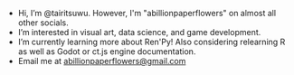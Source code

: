 - Hi, I’m @tairitsuwu. However, I'm "abillionpaperflowers" on almost all other socials.
- I’m interested in visual art, data science, and game development.
- I’m currently learning more about Ren'Py! Also considering relearning R as well as Godot or ct.js engine documentation.
- Email me at abillionpaperflowers@gmail.com

<!---
tairitsuwu/tairitsuwu is a ✨ special ✨ repository because its `README.md` (this file) appears on your GitHub profile.
You can click the Preview link to take a look at your changes.
- 💞️ I’m looking to collaborate on ...
--->

